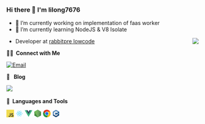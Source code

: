 ### Hi there 👋 I'm lilong7676


- 🔭 I’m currently working on implementation of faas worker
- 🌱 I’m currently learning NodeJS & V8 Isolate

<img align="right" src="https://github-readme-stats.vercel.app/api?username=lilong7676&show_icons=true&icon_color=58a6ff&text_color=333333&bg_color=ffffff&hide_title=true" />

* Developer at [rabbitpre lowcode](https://www.rabbitpre.com/)

**🤝🏻 &nbsp;Connect with Me**

<a href="mailto:lilong7676@outlook.com"><img alt="Email" src="https://img.shields.io/badge/lilong7676@outlook.com-blue?style=flat-square&logo=gmail"></a>


**📖 &nbsp; Blog**

<a href="https://lilong7676.github.io/"><img src="https://img.shields.io/badge/lilong7676-github-yellow"></a>

**🔧 &nbsp;Languages and Tools**

<code><img height="20" src="https://raw.githubusercontent.com/github/explore/main/topics/javascript/javascript.png"></code>
<code><img height="20" src="https://raw.githubusercontent.com/github/explore/main/topics/react/react.png"></code>
<code><img height="20" src="https://raw.githubusercontent.com/github/explore/main/topics/vue/vue.png"></code>
<code><img height="20" src="https://raw.githubusercontent.com/github/explore/main/topics/nodejs/nodejs.png"></code>
<code><img height="20" src="https://raw.githubusercontent.com/github/explore/main/topics/chrome/chrome.png"></code>
<code><img height="20" src="https://raw.githubusercontent.com/github/explore/main/topics/cpp/cpp.png"></code>
